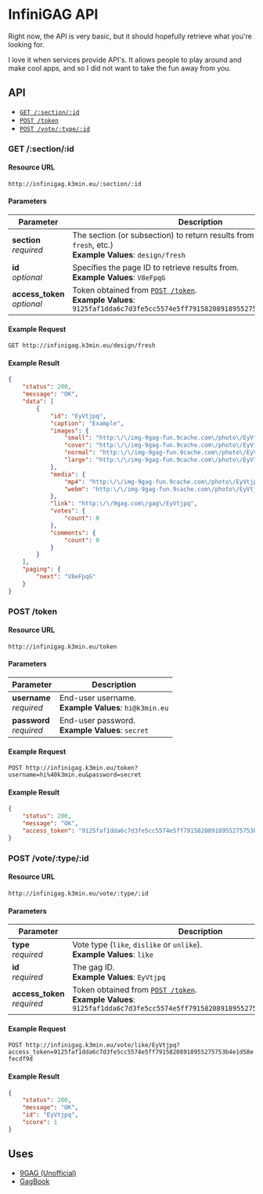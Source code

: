 # InfiniGAG API

Right now, the API is very basic, but it should hopefully retrieve what you're looking for.

I love it when services provide API's. It allows people to play around and make cool apps, and so I did not want to take the fun away from you.

## API

- [`GET /:section/:id`](#get-sectionid)
- [`POST /token`](#post-token)
- [`POST /vote/:type/:id`](#post-votetypeid)

### GET /:section/:id

#### Resource URL

`http://infinigag.k3min.eu/:section/:id`

#### Parameters

Parameter                      | Description
---------                      | -----------
     **section**<br>*required* | The section (or subsection) to return results from (`hot`, `trending`, `fresh`, etc.)<br>**Example Values**: `design/fresh`
          **id**<br>*optional* | Specifies the page ID to retrieve results from.<br>**Example Values**: `V8eFpqG`
**access_token**<br>*optional* | Token obtained from [`POST /token`](#post-token).<br>**Example Values**: `9125faf1dda6c7d3fe5cc5574e5ff79158208918955275753b4e1d58efecdf9d`

#### Example Request

`GET http://infinigag.k3min.eu/design/fresh`

#### Example Result

```json
{
	"status": 200,
	"message": "OK",
	"data": [
		{
			"id": "EyVtjpq",
			"caption": "Example",
			"images": {
				"small": "http:\/\/img-9gag-fun.9cache.com\/photo\/EyVtjpq_220x145.jpg",
				"cover": "http:\/\/img-9gag-fun.9cache.com\/photo\/EyVtjpq_460c.jpg",
				"normal": "http:\/\/img-9gag-fun.9cache.com\/photo\/EyVtjpq_460s.jpg",
				"large": "http:\/\/img-9gag-fun.9cache.com\/photo\/EyVtjpq_700b.jpg"
			},
			"media": {
				"mp4": "http:\/\/img-9gag-fun.9cache.com\/photo\/EyVtjpq_460sv.mp4",
				"webm": "http:\/\/img-9gag-fun.9cache.com\/photo\/EyVtjpq_460svwm.webm"
			},
			"link": "http:\/\/9gag.com\/gag\/EyVtjpq",
			"votes": {
				"count": 0
			},
			"comments": {
				"count": 0
			}
		}
	],
	"paging": {
		"next": "V8eFpqG"
	}
}
```

### POST /token

#### Resource URL

`http://infinigag.k3min.eu/token`

#### Parameters

Parameter                  | Description
---------                  | -----------
**username**<br>*required* | End-user username.<br>**Example Values**: `hi@k3min.eu`
**password**<br>*required* | End-user password.<br>**Example Values**: `secret`

#### Example Request

`POST http://infinigag.k3min.eu/token?username=hi%40k3min.eu&password=secret`

#### Example Result

```json
{
	"status": 200,
	"message": "OK",
	"access_token": "9125faf1dda6c7d3fe5cc5574e5ff79158208918955275753b4e1d58efecdf9d"
}
```

### POST /vote/:type/:id

#### Resource URL

`http://infinigag.k3min.eu/vote/:type/:id`

#### Parameters

Parameter                      | Description
---------                      | -----------
        **type**<br>*required* | Vote type (`like`, `dislike` or `unlike`).<br>**Example Values**: `like`
          **id**<br>*required* | The gag ID.<br>**Example Values**: `EyVtjpq`
**access_token**<br>*required* | Token obtained from [`POST /token`](#post-token).<br>**Example Values**: `9125faf1dda6c7d3fe5cc5574e5ff79158208918955275753b4e1d58efecdf9d`

#### Example Request

`POST http://infinigag.k3min.eu/vote/like/EyVtjpq?access_token=9125faf1dda6c7d3fe5cc5574e5ff79158208918955275753b4e1d58efecdf9d`

#### Example Result

```json
{
	"status": 200,
	"message": "OK",
	"id": "EyVtjpq",
	"score": 1
}
```

## Uses

- [9GAG (Unofficial)](http://apps.microsoft.com/windows/app/9gag-unofficial/846be2db-a72a-47b7-9507-e81ce0d2dd5b)
- [GagBook](http://github.com/dicksonleong/GagBook)
